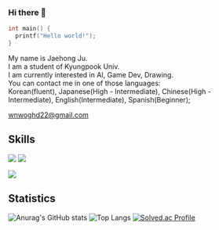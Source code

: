 ### Hi there 👋

<!--
**wnwoghd22/wnwoghd22** is a ✨ _special_ ✨ repository because its `README.md` (this file) appears on your GitHub profile.

Here are some ideas to get you started:

- 🔭 I’m currently working on ...
- 🌱 I’m currently learning ...
- 👯 I’m looking to collaborate on ...
- 🤔 I’m looking for help with ...
- 💬 Ask me about ...
- 📫 How to reach me: ...
- 😄 Pronouns: ...
- ⚡ Fun fact: ...

badge
<img src="https://img.shields.io/badge/<LABEL>-<MESSAGE>-<COLOR>"/>
-->
```C
int main() {
  printf("Hello world!");
}
```

My name is Jaehong Ju.  
I am a student of Kyungpook Univ.  
I am currently interested in AI, Game Dev, Drawing.  
You can contact me in one of those languages:  
Korean(fluent), Japanese(High - Intermediate), Chinese(High - Intermediate), English(Intermediate), Spanish(Beginner);  
  
wnwoghd22@gmail.com

## Skills
<p>
  <img src="https://img.shields.io/badge/C++-orange?logo=C%2B%2B"/>
  <img src="https://img.shields.io/badge/C%23-orange?logo=C Sharp"/>
</p>
<p>
  <img src="https://img.shields.io/badge/Unity-lightgrey?logo=Unity"/>
</p>

## Statistics

![Anurag's GitHub stats](https://github-readme-stats.vercel.app/api?username=wnwoghd22&show_icons=true&theme=github_dark)
![Top Langs](https://github-readme-stats.vercel.app/api/top-langs/?username=wnwoghd22&layout=compact&theme=github_dark)
[![Solved.ac Profile](http://mazassumnida.wtf/api/v2/generate_badge?boj=wnwoghd22)](https://solved.ac/wnwoghd22/)

